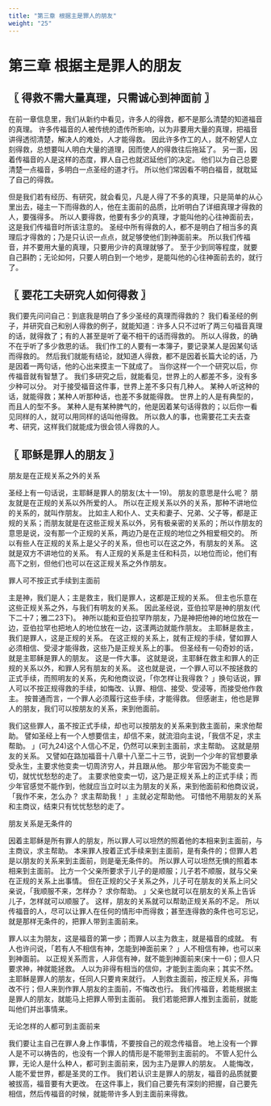 ```yaml
---
title: "第三章 根据主是罪人的朋友"
weight: "25"
---
```


# 第三章 根据主是罪人的朋友


## 〖 得救不需大量真理，只需诚心到神面前 〗

在前一章信息里，我们从新约中看见，许多人的得救，都不是那么清楚的知道福音的真理。
许多传福音的人被传统的遗传所影响，以为非要用大量的真理，把福音讲得透彻清楚，解决人的难处，人才能得救。
因此许多作工的人，就不盼望人立刻得救，总想要叫人明白大量的道理，因而使人的得救往后拖延了。
另一面，因着传福音的人是这样的态度，罪人自己也就迟延他们的决定。
他们以为自己总要清楚一点福音，多明白一点圣经的道才行。
所以他们常因看不明白福音，就耽延了自己的得救。

但是我们若有经历、有研究，就会看见，凡是人得了不多的真理，只是简单的从心里出去，碰主一下而得救的人，他在主面前的品质，比听明白了详细真理才得救的人，要强得多。
所以人要得救，他要有多少的真理，才能叫他的心往神面前去，这是我们传福音时所该注意的。
圣经中所有得救的人，都不是明白了相当多的真理后才得救的；乃是只认识一点点，就足够使他们到神面前来。
所以我们传福音，并不要用大量的真理，只要用少许的真理就够了。
至于少到同等程度，就要自己斟酌；无论如何，只要人明白到一个地步，是能叫他的心往神面前去的，就行了。

## 〖 要花工夫研究人如何得救 〗

我们要先问问自己：到底我是明白了多少圣经的真理而得救的？
我们看圣经的例子，并研究自己和别人得救的例子，就能知道：许多人只不过听了两三句福音真理的话，就得救了；有的人甚至是听了毫不相干的话而得救的。
所以人得救，的确不在乎听了多少救恩的话。
我们作工的人要有一本簿子，要记录某人是因某句话而得救的。
然后我们就能有结论，就知道人得救，都不是因着长篇大论的话，乃是因着一两句话，他的心出来摸主一下就成了。
当你这样一个一个研究以后，你传福音就有智慧了。
我们多研究之后，就能看见，世界上的人都差不多，没有多少种可以分。
对于接受福音这件事，世界上差不多只有几种人。
某种人听这种的话，就能得救；某种人听那种话，也差不多就能得救。
世界上的人是有典型的，而且人的型不多。
某种人是有某种脾气的，他是因着某句话得救的；以后你一看见同样的人，就可以用同样的话叫他得救。
所以救人的事，也需要花工夫去查考、研究，这样我们就能成为很会领人得救的人。

## 〖 耶稣是罪人的朋友 〗

朋友是在正规关系之外的关系

圣经上有一句话说，主耶稣是罪人的朋友(太十一19)。
朋友的意思是什么呢？
朋友就是在正规的关系以外所爱的人。
所以在正规关系以外的关系，那种不讲地位的关系的，就叫作朋友。
比如主人和仆人、丈夫和妻子、兄弟、父子等，都是正规的关系；而朋友就是在这些正规关系以外，另有极亲密的关系的；所以作朋友的意思是说，没有那一个正规的关系，两边乃是在正规的地位之外相爱相交的。
所以有些人在正规的关系上是父子的关系，但也可以在这之外，有朋友的关系。
这就是双方不讲地位的关系。
有人正规的关系是主任和科员，以地位而论，他们有高下之别，但他们也可以在这正规关系之外作朋友。

罪人可不按正式手续到主面前

主是神，我们是人；主是救主，我们是罪人，这都是正规的关系。
但主也乐意在这些正规关系之外，与我们有明友的关系。
因此圣经说，亚伯拉罕是神的朋友(代下二十7；雅二23下)。
神所以能和亚伯拉罕阼朋友，乃是神把他神的地位放在一边，亚伯拉罕也把地人的地位放在一边，这漾两边就能作朋友。
主耶稣是救主，我们是罪人，这是正规的关系。
在这正规的关系上，就有正规的手续，譬如罪人必须相信、受浸才能得救，这些乃是正规关系上的事。
但圣经有一句奇妙的话，就是主耶稣是罪人的朋友。
这是一件大事。
这就是说，主耶稣在救主和罪人的正规的关系以外，和罪人另有朋友的关系。
这也就是说，一个罪人可以不按拯救的正式手续，而照明友的关系，先和他商议说，「你怎样让我得救？
」换句话说，罪人可以不按正规得救的手续，如悔改、认罪、相信、接受、受浸等，而接受他作救主。
按普通而言，一个罪人必须履行这些手续，才能得救。
但感谢主，他也是罪人的朋友，我们可以按朋友的关系，来到他面前。

我们这些罪人，虽不按正式手续，却也可以按朋友的关系来到救主面前，来求他帮助。
譬如圣经上有一个人想要信主，却信不来，就流泪向主说，「我信不足，求主帮助。
」(可九24)这个人信心不足，仍然可以来到主面前，求主帮助。
这就是朋友的关系。
又譬如在路加福音十八章十八至二十三节，说到一个少年的官想要承受永生，主要求他变卖一切周济穷人，并且跟从他。
那少年官因为不能变卖一切，就忧忧愁愁的走了。
主要求他变卖一切，这乃是正规关系上的正式手续；而少年官感觉不能作到，他就应当立时以主为朋友的关系，来到他面前和他商议说，「我作不来，怎么办？
求主帮助我！
」主就必定帮助他。
可惜他不用朋友的关系和主商议，结束只有忧忧愁愁的走了。

朋友关系是无条件的

因着主耶稣是所有罪人的朋友，所以罪人可以坦然的照着他的本相来到主面前，与主商议，求主帮助。
本来罪人按着正式手续来到主面前，是有条件的；但罪人若是以朋友的关系来到主面前，则是毫无条件的。
所以罪人可以坦然无惧的照着本相来到主面前。
比方一个父亲所要求于儿子的是顺服；儿子若不顺服，就与父亲在正规的关系上出事情。
但在正规的父子关系之外，儿子可在朋友的关系上问父亲说，「我顺服不来，怎样办？
求你帮助。
」父亲也就可以在朋友的关系上告诉儿子，怎样就可以顺服了。
这样，朋友的关系就可以帮助正规关系的不足。
所以传福音的人，尽可以让罪人在任何的情形中而得救；甚至连得救的条件也可忘记，就是那样无条件的，把罪人带到主面前来。

罪人以主为朋友，这是福音的第一步；而罪人以主为救主，就是福音的成就。
有人也许问说，「若有人不相信有神，怎能到神面前来？
」人不相信有神，也可以来到神面前。
以正规关系而言，人非信有神，就不能到神面前来(来十一6)；但人只要求神，神就能拯救。
人以为非得有相当的信仰，才能到主面向来；其实不然。
主耶稣是罪人的朋友，任同人只要肯来就行。
人到救主面前，按正规关系，非悔改不行；但人来到作罪人朋友的主面前，不悔改也行。
我们传福音，若能根据主是罪人的朋友，就能马上把罪人带到主面前。
我们若能把罪人推到主面前，就能叫他们并出事情来。

无论怎样的人都可到主面前来

我们要让主自己在罪人身上作事情，不要按自己的观念传福音。
地上没有一个罪人是不可以祷告的，也没有一个罪人的情形是不能带到主面前的。
不管人犯什么罪，无论人是什么种人，都可到主面前来，因为主乃是罪人的朋友。
人能悔改，人能不爱世界，都是圣灵的工作。
我们若认识主是罪人的朋友，福音的品质就要被拔高，福音要有大更改。
在这件事上，我们自己要先有深刻的把握，自己要先相信，然后传福音的时候，就能带许多人到主面前来得救。
